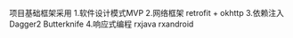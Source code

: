 项目基础框架采用
1.软件设计模式MVP 
2.网络框架 retrofit + okhttp 
3.依赖注入 Dagger2 Butterknife 
4.响应式编程 rxjava rxandroid
